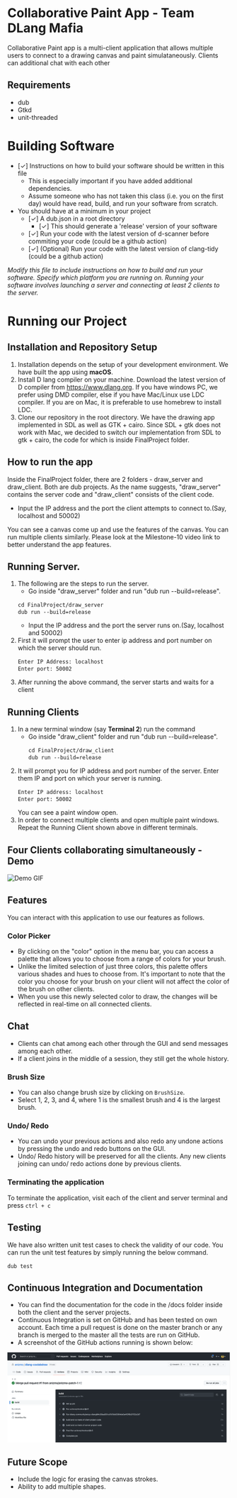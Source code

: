 # Collaborative Paint App - Team DLang Mafia
Collaborative Paint app is a multi-client application that allows multiple users to connect to a drawing canvas
and paint simulataneously. Clients can additional chat with each other

## Requirements
- dub
- Gtkd
- unit-threaded

# Building Software

- [✓] Instructions on how to build your software should be written in this file
    - This is especially important if you have added additional dependencies.
    - Assume someone who has not taken this class (i.e. you on the first day) would have read, build, and run your software from scratch.
- You should have at a minimum in your project
    - [✓] A dub.json in a root directory
        - [✓] This should generate a 'release' version of your software
    - [✓] Run your code with the latest version of d-scanner before commiting your code (could be a github action)
    - [✓] (Optional) Run your code with the latest version of clang-tidy  (could be a github action)

*Modify this file to include instructions on how to build and run your software. Specify which platform you are running on. Running your software involves launching a server and connecting at least 2 clients to the server.*

# Running our Project

## Installation and Repository Setup
1. Installation depends on the setup of your development environment. We have built the app using **macOS**.
2. Install D lang compiler on your machine. Download the latest version of D compiler from https://www.dlang.org. If you have windows PC, we prefer using DMD compiler, else if you have Mac/Linux use LDC compiler. If you are on Mac, it is preferable to use homebrew to install LDC.
3. Clone our repository in the root directory. We have the drawing app implemented in SDL as well as GTK + cairo. Since SDL + gtk does not work with Mac, we decided to switch our implementation from SDL to gtk + cairo, the code for which is inside FinalProject folder.

## How to run the app
Inside the FinalProject folder, there are 2 folders - draw_server and draw_client. Both are dub projects.
As the name suggests, "draw_server" contains the server code and "draw_client" consists of the client code.

-	Input the IP address and the port the client attempts to connect to.(Say, localhost and 50002)

You can see a canvas come up and use the features of the canvas. You can run multiple clients similarly.
Please look at the Milestone-10 video link to better understand the app features.

## Running Server.
1. The following are the steps to run the server.
    -	Go inside "draw_server" folder and run "dub run --build=release".
    ```
    cd FinalProject/draw_server
    dub run --build=release
    ```
    -	Input the IP address and the port the server runs on.(Say, localhost and 50002)
2. First it will prompt the user to enter ip address and port number on which the server should run.
    ```
    Enter IP Address: localhost 
    Enter port: 50002
    ``` 
3. After running the above command, the server starts and waits for a client

## Running Clients
1. In a new terminal window (say **Terminal 2**) run the command
    - Go inside "draw_client" folder and run "dub run --build=release".
       ```
       cd FinalProject/draw_client
       dub run --build=release
       ```
2. It will prompt you for IP address and port number of the server. Enter them IP and port on which your server is running.
   ```
   Enter IP address: localhost
   Enter port: 50002
   ```
   You can see a paint window open.
2. In order to connect multiple clients and open multiple paint windows. Repeat the Running Client shown above in
   different terminals.

## Four Clients collaborating simultaneously - Demo

![Demo GIF](demo-video.gif)

## Features
You can interact with this application to use our features as follows.

### Color Picker
* By clicking on the "color" option in the menu bar, you can access a palette that allows you to choose from a range of colors for your brush.
* Unlike the limited selection of just three colors, this palette offers various shades and hues to choose from. It's important to note that the color you choose for your brush on your client will not affect the color of the brush on other clients.
* When you use this newly selected color to draw, the changes will be reflected in real-time on all connected clients.

## Chat
* Clients can chat among each other through the GUI and send messages among each other.
* If a client joins in the middle of a session, they still get the whole history.

### Brush Size
* You can also change brush size by clicking on `BrushSize`.
* Select 1, 2, 3, and 4, where 1 is the smallest brush and 4 is the largest brush.

### Undo/ Redo
* You can undo your previous actions and also redo any undone actions by pressing the undo and redo buttons on the GUI.
* Undo/ Redo history will be preserved for all the clients. Any new clients joining can undo/ redo actions done by previous clients.

### Terminating the application
To terminate the application, visit each of the client and server terminal and press `ctrl + c`

## Testing
We have also written unit test cases to check the validity of our code. You can run the unit test features by simply running the below command.
```
dub test
```

## Continuous Integration and Documentation
- You can find the documentation for the code in the /docs folder inside both the client and the server projects.
- Continuous Integration is set on GitHub and has been tested on own account. Each time a pull request is done on the master branch or any branch is merged to the master all the tests are run on GitHub.
- A screenshot of the GitHub actions running is shown below:

![GitHub Actions](github-actions.png)

## Future Scope
-	Include the logic for erasing the canvas strokes.
-	Ability to add multiple shapes.

